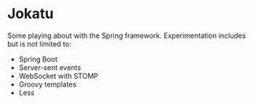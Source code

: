 Jokatu
======

Some playing about with the Spring framework.  Experimentation includes but is not limited to:

- Spring Boot
- Server-sent events
- WebSocket with STOMP
- Groovy templates
- Less
